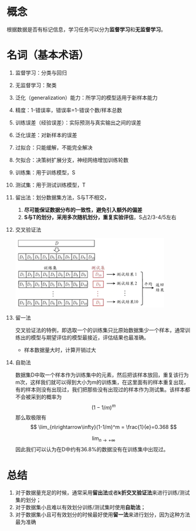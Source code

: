# 概念

根据数据是否有标记信息，学习任务可以分为**监督学习**和**无监督学习**。

# 名词（基本术语）

1. 监督学习：分类与回归

2. 无监督学习：聚类

3. 泛化（generalization）能力：所学习的模型适用于新样本能力

4. 精度：1-错误率，错误率=1-错误个数/样本总数

5. 训练误差（经验误差）：实际预测与真实输出之间的误差

6. 泛化误差：对新样本的误差

7. 过拟合：只能缓解，不能完全解决

8. 欠拟合：决策树扩展分支，神经网络增加训练轮数

9. 训练集：用于训练模型，S

10. 测试集：用于测试训练模型，T

11. 留出法：划分数据集方法，S与T不相交，

    1. **尽可能保证数据分布的一致性，避免引入额外的偏差**
    2. **S与T的划分，采用多次随机划分，重复实验评估**，S占2/3-4/5左右

12. 交叉验证法

    <img src = "assets/简单概念学习.assets/1555333113577.png" style ="zoom:0.5">

13. 留一法

    交叉验证法的特例，即选取一个的训练集只比原始数据集少一个样本，通常训练出的模型与期望评估的模型最接近，评估结果也最准确。

    - 样本数据量大时，计算开销过大

14. 自助法

    数据集D中取一个样本作为训练集中的元素，然后把该样本放回，重复该行为m次，这样我们就可以得到大小为m的训练集，在这里面有的样本重复出现，有的样本则没有出现过，我们把那些没有出现过的样本作为测试集。该样本都不会被采到的概率为
    $$
    (1−1/m)^m
    $$
    那么取极限有
    $$
    \lim_{n\rightarrow\infty}(1-1/m)^m = \frac{1}{e}=0.368
    $$
    
    $$
    \lim_{n\rightarrow+\infty}
    $$
    因此我们可以认为在D中约有36.8%的数据没有在训练集中出现过。

# 总结

1. 对于数据量充足的时候，通常采用**留出法**或者**k折交叉验证法**来进行训练/测试集的划分；
2. 对于数据集小且难以有效划分训练/测试集时使用**自助法**；
3. 对于数据集小且可有效划分的时候最好使用**留一法**来进行划分，因为这种方法最为准确